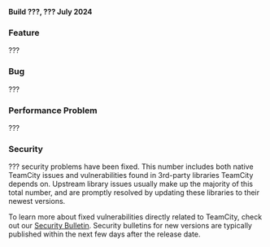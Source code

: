 [//]: # (title: TeamCity 2024.07 Release Notes)
[//]: # (auxiliary-id: TeamCity 2024.07 Release Notes)


**Build ???, ??? July 2024**


<!--project: TeamCity Fix versions: {2024.03 (156166)} , {2024.01 Cloud} , -{2023.11 (147331)} , -{2023.11.1 (147412)} , -{2023.11.2 (147486)} , -{2023.11.3 (147512)} , -{2023.11.4 (147586)} #Fixed #Testing visible to: {All Users} -{Trunk issue}-->


### Feature

???

### Bug

???


### Performance Problem

???



<!--project: TeamCity Fix versions: {2024.03 (156166)} , {2024.01 Cloud} , -{2023.11 (147331)} , -{2023.11.1 (147412)} , -{2023.11.2 (147486)} , -{2023.11.3 (147512)} , -{2023.11.4 (147586)} #Fixed #Testing #{Security Problem} -{Trunk issue}-->

### Security

??? security problems have been fixed. This number includes both native TeamCity issues and vulnerabilities found in 3rd-party libraries TeamCity depends on. Upstream library issues usually make up the majority of this total number, and are promptly resolved by updating these libraries to their newest versions.

To learn more about fixed vulnerabilities directly related to TeamCity, check out our [Security Bulletin](https://www.jetbrains.com/privacy-security/issues-fixed/?product=TeamCity&version=2024.03). Security bulletins for new versions are typically published within the next few days after the release date.